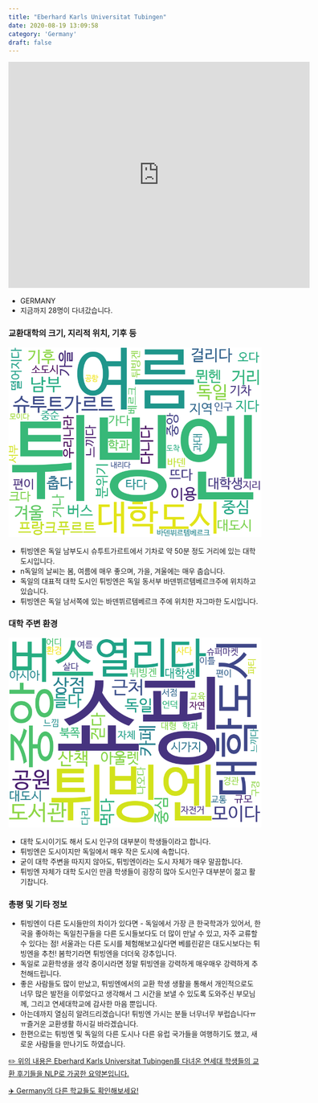 ```yaml
---
title: "Eberhard Karls Universitat Tubingen"
date: 2020-08-19 13:09:58
category: 'Germany'
draft: false
---
```


<iframe
width="600"
height="450"
frameborder="0" style="border:0"
src="https://www.google.com/maps/embed/v1/place?key=AIzaSyC9e1AME-pVmWC4hBpFdu5S4dKzyepa3HQ&q=Eberhard+Karls+Universitat+Tubingen&center=48.5294782,9.043774&zoom=14" allowfullscreen>
</iframe>

* GERMANY
* 지금까지 28명이 다녀갔습니다. 

### 교환대학의 크기, 지리적 위치, 기후 등

![gen_info-WordCloud](../univ_wordclouds_okt/gen_info/DE000001_gen_info_okt.png)

* 튀빙엔은 독일 남부도시 슈투트가르트에서 기차로 약 50분 정도 거리에 있는 대학도시입니다.
* n독일의 날씨는 봄, 여름에 매우 좋으며, 가을, 겨울에는 매우 춥습니다.
* 독일의 대표적 대학 도시인 튀빙엔은 독일 동서부 바덴뷔르템베르크주에 위치하고 있습니다.
* 튀빙엔은 독일 남서쪽에 있는 바덴뷔르템베르크 주에 위치한 자그마한 도시입니다.


### 대학 주변 환경

![env_info-WordCloud](../univ_wordclouds_okt/env_info/DE000001_env_info_okt.png)

* 대학 도시이기도 해서 도시 인구의 대부분이 학생들이라고 합니다.
* 튀빙엔은 도시이지만 독일에서 매우 작은 도시에 속합니다.
* 굳이 대학 주변을 따지지 않아도, 튀빙엔이라는 도시 자체가 매우 말끔합니다.
* 튀빙엔 자체가 대학 도시인 만큼 학생들이 굉장히 많아 도시인구 대부분이 젊고 활기찹니다.


### 총평 및 기타 정보 
* 튀빙엔이 다른 도시들만의 차이가 있다면 - 독일에서 가장 큰 한국학과가 있어서, 한국을 좋아하는 독일친구들을 다른 도시들보다도 더 많이 만날 수 있고, 자주 교류할 수 있다는 점! 서울과는 다른 도시를 체험해보고싶다면 베를린같은 대도시보다는 튀빙엔을 추천! 봄학기라면 튀빙엔을 더더욱 강추입니다.
* 독일로 교환학생을 생각 중이시라면 정말 튀빙엔을 강력하게 매우매우 강력하게 추천해드립니다.
* 좋은 사람들도 많이 만났고, 튀빙엔에서의 교환 학생 생활을 통해서 개인적으로도 너무 많은 발전을 이루었다고 생각해서 그 시간을 보낼 수 있도록 도와주신 부모님께, 그리고 연세대학교에 감사한 마음 뿐입니다.
* 아는데까지 열심히 알려드리겠습니다! 튀빙엔 가시는 분들 너무너무 부럽습니다ㅠㅠ즐거운 교환생활 하시길 바라겠습니다.
* 한편으로는 튀빙엔 및 독일의 다른 도시나 다른 유럽 국가들을 여행하기도 했고, 새로운 사람들을 만나기도 하였습니다.


[✏️ 위의 내용은 Eberhard Karls Universitat Tubingen를 다녀온 연세대 학생들의 교환 후기들을 NLP로 가공한 요약본입니다.](http://oia.yonsei.ac.kr/partner/expReport.asp?ucode=DE000001&bgbn=A)

[✈️ Germany의 다른 학교들도 확인해보세요!](https://yonsei-exchange.netlify.app/?category=Germany)
